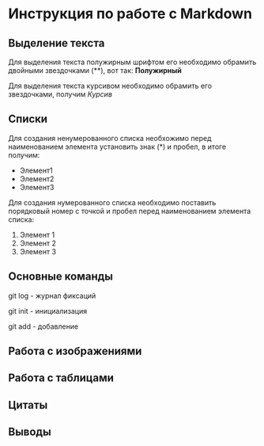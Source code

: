 # Инструкция по работе с Markdown
## Выделение текста
Для выделения текста полужирным шрифтом его необходимо обрамить двойными звездочками (**), вот так: 
**Полужирный**

Для выделения текста курсивом необходимо обрамить его звездочками, получим *Курсив*
## Списки

Для создания ненумерованного списка необхожимо перед наименованием элемента установить знак (*) и пробел, в итоге получим:

* Элемент1
* Элемент2
* Элемент3

Для создания нумерованного списка необходимо поставить порядковый номер с точкой и пробел перед наименованием элемента списка:
1. Элемент 1
2. Элемент 2
3. Элемент 3

## Основные команды

git log - журнал фиксаций

git init - инициализация

git add - добавление 

## Работа с изображениями
## Работа с таблицами
## Цитаты
## Выводы